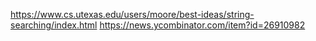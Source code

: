 https://www.cs.utexas.edu/users/moore/best-ideas/string-searching/index.html
https://news.ycombinator.com/item?id=26910982
